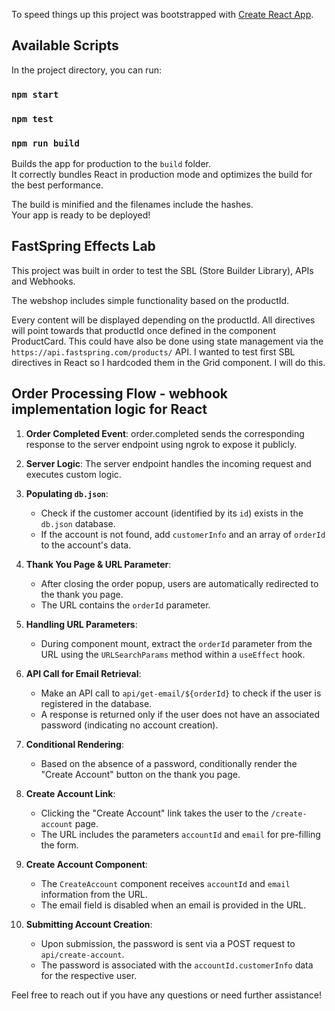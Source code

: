 To speed things up this project was bootstrapped with [Create React App](https://github.com/facebook/create-react-app).

## Available Scripts

In the project directory, you can run:

### `npm start`

### `npm test`

### `npm run build`

Builds the app for production to the `build` folder.\
It correctly bundles React in production mode and optimizes the build for the best performance.

The build is minified and the filenames include the hashes.\
Your app is ready to be deployed!

## FastSpring Effects Lab

This project was built in order to test the SBL (Store Builder Library), APIs and Webhooks.

The webshop includes simple functionality based on the productId.

Every content will be displayed depending on the productId. All directives will point towards that productId once defined in the component ProductCard.
This could have also be done using state management via the `https://api.fastspring.com/products/` API. I wanted to test first SBL directives in React so I hardcoded them in the Grid component. I will do this.

## Order Processing Flow - webhook implementation logic for React

1. **Order Completed Event**: order.completed sends the corresponding response to the server endpoint using ngrok to expose it publicly.

2. **Server Logic**: The server endpoint handles the incoming request and executes custom logic.

3. **Populating `db.json`**:

   - Check if the customer account (identified by its `id`) exists in the `db.json` database.
   - If the account is not found, add `customerInfo` and an array of `orderId` to the account's data.

4. **Thank You Page & URL Parameter**:

   - After closing the order popup, users are automatically redirected to the thank you page.
   - The URL contains the `orderId` parameter.

5. **Handling URL Parameters**:

   - During component mount, extract the `orderId` parameter from the URL using the `URLSearchParams` method within a `useEffect` hook.

6. **API Call for Email Retrieval**:

   - Make an API call to `api/get-email/${orderId}` to check if the user is registered in the database.
   - A response is returned only if the user does not have an associated password (indicating no account creation).

7. **Conditional Rendering**:

   - Based on the absence of a password, conditionally render the "Create Account" button on the thank you page.

8. **Create Account Link**:

   - Clicking the "Create Account" link takes the user to the `/create-account` page.
   - The URL includes the parameters `accountId` and `email` for pre-filling the form.

9. **Create Account Component**:

   - The `CreateAccount` component receives `accountId` and `email` information from the URL.
   - The email field is disabled when an email is provided in the URL.

10. **Submitting Account Creation**:
    - Upon submission, the password is sent via a POST request to `api/create-account`.
    - The password is associated with the `accountId.customerInfo` data for the respective user.

Feel free to reach out if you have any questions or need further assistance!
